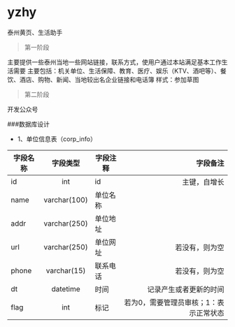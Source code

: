 # yzhy
泰州黄页、生活助手

>第一阶段

主要提供一些泰州当地一些网站链接，联系方式，使用户通过本站满足基本工作生活需要
主要包括：机关单位、生活保障、教育、医疗、娱乐（KTV、酒吧等）、餐饮、酒店、购物、新闻、当地较出名企业链接和电话簿
样式：参加草图

>第二阶段

开发公众号

###数据库设计
* 1、单位信息表（corp_info）

|字段名称|字段类型|字段注释|字段备注|
|--------|:--------:|--------|--------:|
|id|int|id|主键，自增长|
|name|varchar(100)|单位名称||
|addr|varchar(250)|单位地址||
|url|varchar(250)|单位网址|若没有，则为空|
|phone|varchar(15)|联系电话|若没有，则为空|
|dt|datetime|时间|记录产生或者更新的时间|
|flag|int|标记|若为0，需要管理员审核；1：表示正常状态|
